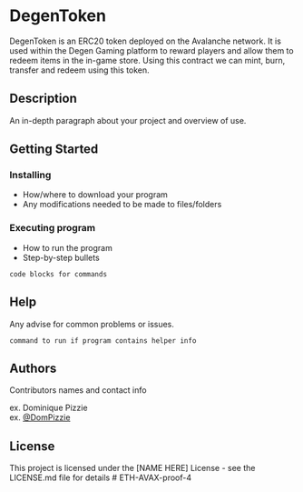 # DegenToken

DegenToken is an ERC20 token deployed on the Avalanche network. It is used within the Degen Gaming platform to reward players and allow them to redeem items in the in-game store. Using this contract we can mint, burn, transfer and redeem using this token.

## Description

An in-depth paragraph about your project and overview of use.

## Getting Started

### Installing

* How/where to download your program
* Any modifications needed to be made to files/folders

### Executing program

* How to run the program
* Step-by-step bullets
```
code blocks for commands
```

## Help

Any advise for common problems or issues.
```
command to run if program contains helper info
```

## Authors

Contributors names and contact info

ex. Dominique Pizzie  
ex. [@DomPizzie](https://twitter.com/dompizzie)


## License

This project is licensed under the [NAME HERE] License - see the LICENSE.md file for details
#   E T H - A V A X - p r o o f - 4 
 
 

